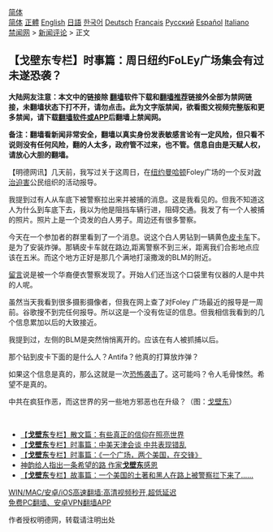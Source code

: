  <!-- 面包屑导航 --> <div class="breadcrumb"><!-- GTranslate: https://gtranslate.io/ -->  <div class="switcher notranslate">  <div class="selected">  <a href="#" onclick="return false;"> 简体</a>  </div>  <div class="option">  <a href="https://www.bannedbook.org" onclick="doGTranslate('zh-CN|zh-CN');jQuery('div.switcher div.selected a').html(jQuery(this).html());return false;" title="简体中文" class="nturl selected"> 简体</a>  <a href="https://www.bannedbook.org/zh-tw/" onclick="doGTranslate('zh-CN|zh-TW');jQuery('div.switcher div.selected a').html(jQuery(this).html());return false;" title="繁體中文" class="nturl"> 正體</a>  <a href="https://www.bannedbook.org/en/" onclick="doGTranslate('zh-CN|en');jQuery('div.switcher div.selected a').html(jQuery(this).html());return false;" title="English" class="nturl"> English</a>  <a href="https://www.bannedbook.org/ja/" onclick="doGTranslate('zh-CN|ja');jQuery('div.switcher div.selected a').html(jQuery(this).html());return false;" title="日本語" class="nturl"> 日語</a>  <a href="https://www.bannedbook.org/ko/" onclick="doGTranslate('zh-CN|ko');jQuery('div.switcher div.selected a').html(jQuery(this).html());return false;" title="한국어" class="nturl"> 한국어</a>  <a href="https://www.bannedbook.org/de/" onclick="doGTranslate('zh-CN|de');jQuery('div.switcher div.selected a').html(jQuery(this).html());return false;" title="Deutsch" class="nturl"> Deutsch</a>  <a href="https://www.bannedbook.org/fr/" onclick="doGTranslate('zh-CN|fr');jQuery('div.switcher div.selected a').html(jQuery(this).html());return false;" title="Français" class="nturl"> Français</a>  <a href="https://www.bannedbook.org/ru/" onclick="doGTranslate('zh-CN|ru');jQuery('div.switcher div.selected a').html(jQuery(this).html());return false;" title="Русский" class="nturl"> Русский</a>  <a href="https://www.bannedbook.org/es/" onclick="doGTranslate('zh-CN|es');jQuery('div.switcher div.selected a').html(jQuery(this).html());return false;" title="Español" class="nturl"> Español</a>  <a href="https://www.bannedbook.org/it/" onclick="doGTranslate('zh-CN|it');jQuery('div.switcher div.selected a').html(jQuery(this).html());return false;" title="Italiano" class="nturl"> Italiano</a>  </div>  </div>      <div class='breadcrumb-sub'><!-- Breadcrumb NavXT 6.3.0 --> <a href="https://www.bannedbook.org/" class="home">禁闻网</a> &gt; <a href="https://www.bannedbook.org/bnews/comments/" class="category">新闻评论</a> &gt; 正文</div></div><h2>【戈壁东专栏】时事篇：周日纽约FoLEy广场集会有过未遂恐袭？</h2> <p class="notice"><b>大陆网友注意：本文中的链接除 <a href="https://github.com/bannedbook/fanqiang" >翻墙</a>软件下载和<a href="https://github.com/killgcd/justmysocks/blob/master/README.md">翻墙推荐</a>链接外全部为禁网链接，未翻墙状态下打不开，请勿点击。此为文字版禁闻，欲看图文视频完整版和更多禁闻，请下载<a href="https://github.com/bannedbook/fanqiang">翻墙软件或APP</a>后翻墙上禁闻网。</p><p>备注：翻墙看新闻非常安全，翻墙以真实身份发表敏感言论有一定风险，但只看不说则没有任何风险，翻的人太多，政府管不过来，也不管。信息自由是天赋人权，请放心大胆的翻墙。</b></p>  <div class="entry"> <p>              <a href="https://i1.wp.com/upload-images-bucket-v64rleca837do.s3.eu-west-1.amazonaws.com/wp-content/uploads/2021/07/31053042/221676138_1147262349075409_3586425175981953595_n.jpg?fit=2048%2C1536&#038;ssl=1" data-caption=""></a>                            </p> <p>【明德网讯】几天前，我写过关于这周日，在<a href="https://www.bannedbook.org/bnews/tag/%e7%ba%bd%e7%ba%a6/" class="st_tag internal_tag" rel="tag" title="标签 纽约 下的日志">纽约</a><a href="https://www.bannedbook.org/bnews/tag/%e6%9b%bc%e5%93%88%e9%a1%bf/" class="st_tag internal_tag" rel="tag" title="标签 曼哈顿 下的日志">曼哈顿</a>Foley广场的一个反对<a href="https://www.bannedbook.org/bnews/tag/%E6%94%BF%E6%B2%BB%E8%BF%AB%E5%AE%B3/" class="st_tag internal_tag" rel="tag" title="标签 政治迫害 下的日志">政治迫害</a>公民组织的活动报导。</p> <p dir="auto">我提到过有人从车底下被警察拉出来并被捕的消息。这是我看见的。但我不知道这人为什么到车底下去，我以为他是阻挡车辆行进，阻碍交通。我发了有一个人被捕的照片。照片上是一个烫发的白人男子。周边还有很多警察。</p> <p dir="auto">今天在一个参加者的群里看到了一个消息。说这个白人男钻到一辆黄色<a href="https://www.bannedbook.org/bnews/tag/%E7%9A%AE%E5%8D%A1%E8%BD%A6/" class="st_tag internal_tag" rel="tag" title="标签 皮卡车 下的日志">皮卡车</a>下。是为了安装炸弹。那辆皮卡车就在路边,距离警察不到三米，距离我们合影地点应该在五米。而这个地方正好是那几个满地打滚撒泼的BLM的附近。</p>  <p dir="auto"><span class='wp_keywordlink'><a href="https://www.bannedbook.org/bnews/tougao/" title="留言" target="_blank">留言</a></span>说是被一个华裔便衣警察发现了。开始人们还当这个口袋里有仪器的人是中共的人呢。</p> <p dir="auto">虽然当天我看到很多摄影摄像者，但我在网上查了对Foley 广场最近的报导是一周前。谷歌搜不到完任何报导。所以这是一个没有佐证的信息。但我相信我看到的几个信息累加以后的大致接近。</p> <p dir="auto">我提到过，左侧的BLM是突然悄悄离开的。应该在有人被抓捕以后。</p> <p dir="auto">那个钻到皮卡下面的是什么人？Antifa？他真的打算放炸弹？</p>  <p>  如果这个信息是真的，那么这就是一次<a href="https://www.bannedbook.org/bnews/tag/%e6%81%90%e6%80%96%e8%a2%ad%e5%87%bb/" class="st_tag internal_tag" rel="tag" title="标签 恐怖袭击 下的日志">恐怖袭击</a>了。这可能吗？令人毛骨悚然。希望不是真的。  </p> <p dir="auto">中共在疯狂作恶，而这世界的另一些地方邪恶也在升级？（图：<a href="https://www.bannedbook.org/bnews/tag/%E6%88%88%E5%A3%81%E4%B8%9C/" class="st_tag internal_tag" rel="tag" title="标签 戈壁东 下的日志">戈壁东</a>）</p> <p></p> <p></p>  <p></p> <p>&nbsp;</p> <ul class='op-related-articles' title='相关阅读'> <li><a href='https://www.bannedbook.org/bnews/comments/20210731/1597626.html' target='_blank'>【<b>戈壁东</b>专栏】散文篇：有些真正的信仰在照亮世界</a></li> <li><a href='https://www.bannedbook.org/bnews/comments/20210731/1597624.html' target='_blank'>【<b>戈壁东</b>专栏】时事篇：中美天津会谈 中共表现错乱</a></li> <li><a href='https://www.bannedbook.org/bnews/comments/20210727/1594743.html' target='_blank'>【<b>戈壁东</b>专栏】时事篇：《一个广场，两个美国，在交锋》</a></li> <li><a href='https://www.bannedbook.org/bnews/comments/20210727/1594711.html' target='_blank'>神韵给人指出一条希望的路 作家<b>戈壁东</b>感恩</a></li> <li><a href='https://www.bannedbook.org/bnews/comments/20210725/1593927.html' target='_blank'>【<b>戈壁东</b>专栏】故事篇：一个美国的土著和黑人在路上被警察拦下来了……</a></li> </ul> <p class="texttj"> <a href="https://github.com/bannedbook/fanqiang/wiki/V2ray%E6%9C%BA%E5%9C%BA" target="_blank">WIN/MAC/安卓/iOS高速翻墙:高清视频秒开,超低延迟</a><br/> <a href="https://github.com/bannedbook/fanqiang/wiki/%E7%A6%81%E9%97%BB%E7%BD%91%E5%AE%89%E5%8D%93%E7%BF%BB%E5%A2%99%E6%96%B0%E9%97%BBAPP" target="_blank">免费PC翻墙、安卓VPN翻墙APP</a></p><p>作者授权明德网，转载请注明出处</p> <a name='sharetosocial'></a>  <div style="margin-bottom:5px;padding-bottom:5px;clear:both"> <div id="archive-pix-1" class="banner-ads"> <!-- AuctionX Display platform tag START --> <div id="26318x728x90x621x_ADSLOT2" clicktrack="%%CLICK_URL_ESC%%"></div> <!-- AuctionX Display platform tag END --> </div> <div id="archive-pix-2" class="banner-ads"> <!-- AuctionX Display platform tag START --> <div id="26315x300x250x621x_ADSLOT2" clicktrack="%%CLICK_URL_ESC%%"></div> <!-- AuctionX Display platform tag END --> </div> </div>  <div id="archive-pix-1" class="banner-ads"> <!-- AuctionX Display platform tag START --> <div id="26318x728x90x621x_ADSLOT3" clicktrack="%%CLICK_URL_ESC%%"></div> <!-- AuctionX Display platform tag END --> </div> </div><!--END ENTRY--> 